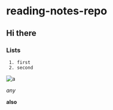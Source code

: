 # reading-notes-repo
## Hi there
### Lists
     1. first
     2. second

![a](https://static1.squarespace.com/static/5d323cd7dc255e0001c67d6c/t/5d3edf4291c88800018d81e3/1611171799829/?format=1500w)

*any*

**also**

